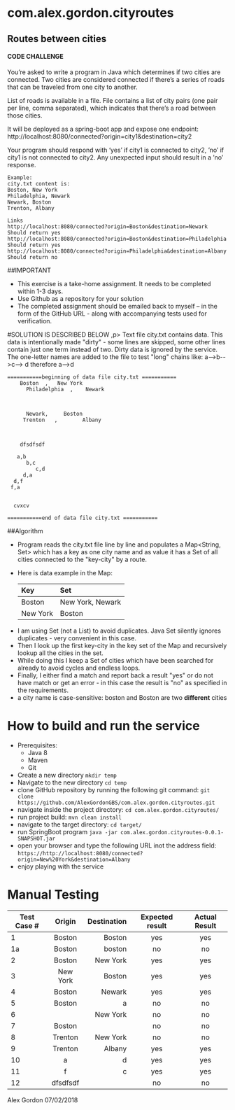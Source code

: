 # com.alex.gordon.cityroutes
## Routes between cities
#### CODE CHALLENGE
<p>You’re asked to write a program in Java which determines if two cities are connected.
Two cities are considered connected if there’s a series of roads that can be traveled from one city to another.</p>
<p>List of roads is available in a file.
File contains a list of city pairs (one pair per line, comma separated), which indicates that there’s a road between those cities.</p>
<p>It will be deployed as a spring-boot app and expose one endpoint:
http://localhost:8080/connected?origin=city1&destination=city2
</p>
<p>Your program should respond with ‘yes’ if city1 is connected to city2, ’no’ if city1 is not connected to city2.
Any unexpected input should result in a ’no’ response.
</p>

    Example:
    city.txt content is:
    Boston, New York
    Philadelphia, Newark
    Newark, Boston
    Trenton, Albany

    Links
    http://localhost:8080/connected?origin=Boston&destination=Newark
    Should return yes
    http://localhost:8080/connected?origin=Boston&destination=Philadelphia
    Should return yes
    http://localhost:8080/connected?origin=Philadelphia&destination=Albany
    Should return no
    
##IMPORTANT
* This exercise is a take-home assignment. It needs to be completed within 1-3 days.
* Use Github as a repository for your solution
* The completed assignment should be emailed back to myself – in the form of the GitHub URL - along with accompanying tests used for verification.

#SOLUTION IS DESCRIBED BELOW
,p>
Text file city.txt contains data. This data is intentionally made "dirty" - some lines are skipped, some other lines contain just one term instead of two. Dirty data is ignored by the service. The one-letter names are added to the file to test "long" chains like: a-->b-->c--> d therefore a-->d</p>

    ===========beginning of data file city.txt ===========
        Boston  ,   New York  
          Philadelphia  ,    Newark    
            
           
        
          Newark,     Boston   
         Trenton   ,        Albany  
          
          
         
        dfsdfsdf 
       
       a,b
          b,c
             c,d
         d,a
      d,f
     f,a
      
       
      cvxcv
        
    ===========end of data file city.txt ===========
##Algorithm
* Program reads the city.txt file line by line and populates a Map<String, Set<Strng>> which has a key as one city name and as value it has a Set of all cities connected to the "key-city" by a route.
* Here is data example in the Map:

   | Key          |      Set               |
   | :------------|:---------------------- |
   | Boston       |     New York, Newark   |
   | New York     |     Boston             |

- I am using Set (not a List) to avoid duplicates. Java Set silently ignores duplicates - very convenient in this case.
- Then I look up the first key-city in the key set of the Map and recursively lookup all the cities in the set.
- While doing this I keep a Set of cities which have been searched for already to avoid cycles and endless loops.
- Finally, I either find a match and report back a result "yes" or do not have match or get an error - in this case the result is "no" as specified in the requirements.
- a city name is case-sensitive: boston and Boston are two **different** cities

# How to build and run the service
* Prerequisites:
  * Java 8
  * Maven
  * Git
* Create a new directory
       `mkdir temp`
*  Navigate to the new directory
       `cd temp`
  * clone GitHub repository by running the following git command:
        `git clone https://github.com/AlexGordonGBS/com.alex.gordon.cityroutes.git`
  * navigate inside the project directory:
        `cd com.alex.gordon.cityroutes/`
  * run project build:
       `mvn clean install`
  * navigate to the target directory:
        `cd target/`
  * run SpringBoot program
       `java -jar com.alex.gordon.cityroutes-0.0.1-SNAPSHOT.jar`
  * open your browser and type the following URL inot the address field:
       `https://http://localhost:8080/connected?origin=New%20York&destination=Albany`
  * enjoy playing with the service
  
# Manual Testing

| Test Case #   | Origin        | Destination  |  Expected  result  |  Actual Result |
| ------------- |:-------------:| ------------:|:------------------:|:--------------:|
| 1             | Boston        | Boston       |  yes               |     yes        |
| 1a            | Boston        | boston       |  no                |     no         |
| 2             | Boston        | New York     |  yes               |     yes        |
| 3             | New York      | Boston       |  yes               |     yes        |
| 4             | Boston        | Newark       |  yes               |     yes        |
| 5             | Boston        | a            |  no                |     no         |
| 6             |               | New York     |  no                |     no         |
| 7             | Boston        |              |  no                |     no         |
| 8             | Trenton       | New York     |  no                |     no         |
| 9             | Trenton       | Albany       |  yes               |     yes        |
| 10            | a             | d            |  yes               |     yes        |
| 11            | f             | c            |  yes               |     yes        |
| 12            | dfsdfsdf      |              |  no                |     no         |

  
  
  
Alex Gordon 07/02/2018
       
     
     
 

 